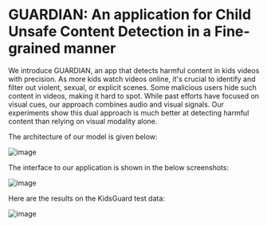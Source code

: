 # GUARDIAN: An application for Child Unsafe Content Detection in a Fine-grained manner
We introduce GUARDIAN, an app that detects harmful content in kids videos with precision. As more kids watch videos online, it's crucial to identify and filter out violent, sexual, or explicit scenes. Some malicious users hide such content in videos, making it hard to spot. While past efforts have focused on visual cues, our approach combines audio and visual signals. Our experiments show this dual approach is much better at detecting harmful content than relying on visual modality alone.

The architecture of our model is given below:

![image](https://github.com/aosiddiqui/Guardian/assets/56800893/23c77c14-83c2-4b05-a41b-36ed3d28f3c9)

The interface to our application is shown in the below screenshots:

![image](https://github.com/aosiddiqui/Guardian/assets/56800893/8d221b31-89b9-46aa-92d6-7a6aabc8cdd0)

Here are the results on the KidsGuard test data:

![image](https://github.com/aosiddiqui/Guardian/assets/56800893/4a6c3f16-1596-4bf5-a845-31b568b573c5)

